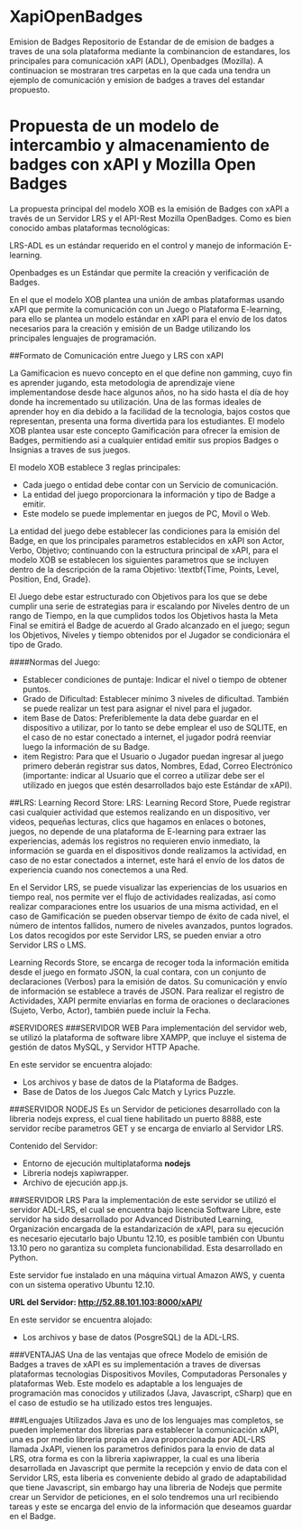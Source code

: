 ﻿# XapiOpenBadges
Emision de Badges
Repositorio de Estandar de de emision de badges a traves de una sola plataforma mediante la combinancion de estandares, los principales para comunicación xAPI (ADL), Openbadges (Mozilla). A continuacion se mostraran tres carpetas en la que cada una tendra un ejemplo de comunicación y emision de badges a traves del estandar propuesto. 

# Propuesta de un modelo de intercambio y almacenamiento de badges con xAPI y Mozilla Open Badges

La propuesta principal del modelo XOB es la emisión de Badges con xAPI a través de un Servidor LRS y el API-Rest Mozilla OpenBadges. Como es bien conocido ambas plataformas tecnológicas:

LRS-ADL es un estándar requerido en el control y manejo de información E-learning.

Openbadges es un Estándar que permite la creación y verificación de Badges. 

En el que el modelo XOB plantea una unión de ambas plataformas usando xAPI que permite la comunicación con un Juego o Plataforma E-learning, para ello se plantea un modelo estándar en xAPI para el envío de los datos necesarios para la creación y emisión de un Badge utilizando los principales lenguajes de programación.


##Formato de Comunicación entre Juego y LRS con xAPI

La Gamificacion es nuevo concepto en el que define non gamming, cuyo fin es aprender jugando, esta metodologia de aprendizaje viene implementandose desde hace algunos años, no ha sido hasta el día de hoy donde ha incrementado su utilización. Una de las formas ideales de aprender hoy en dia debido a la facilidad de la tecnologia, bajos costos que representan, presenta una forma divertida para los estudiantes. El modelo XOB plantea usar este concepto Gamificación para ofrecer la emision de Badges, permitiendo asi a cualquier entidad emitir sus propios Badges o Insignias a traves de sus juegos. 

El modelo XOB establece 3 reglas principales:

* Cada juego o entidad debe contar con un Servicio de comunicación.
* La entidad del juego proporcionara la información y tipo de Badge a emitir.
* Este modelo se puede implementar en juegos de PC, Movil o Web.


La entidad del juego debe establecer las condiciones para la emisión del Badge, en que los principales parametros establecidos en xAPI son Actor, Verbo, Objetivo; continuando con la estructura principal de xAPI, para el modelo XOB se establecen los siguientes parametros que se incluyen dentro de la descripción de la rama Objetivo: \textbf{Time, Points, Level, Position, End, Grade}. 

El Juego debe estar estructurado con Objetivos para los que se debe cumplir una serie de estrategias para ir escalando por Niveles dentro de un rango de Tiempo, en la que cumplidos todos los Objetivos hasta la Meta Final se emitirá el Badge de acuerdo al Grado alcanzado en el juego; segun los Objetivos, Niveles y tiempo obtenidos por el Jugador se condicionára el tipo de Grado. 

####Normas del Juego:
* Establecer condiciones de puntaje: Indicar el nivel o tiempo de obtener puntos.
* Grado de Dificultad: Establecer mínimo 3 niveles de dificultad. También se puede realizar un test para asignar el nivel para el jugador.
* item	Base de Datos: Preferiblemente la data debe guardar en el dispositivo a utilizar, por lo tanto se debe emplear el uso de SQLITE, en el caso de no estar conectado a internet, el jugador podrá reenviar luego la información de su Badge.
* item	Registro: Para que el Usuario o Jugador puedan ingresar al juego primero deberán registrar sus datos, Nombres, Edad, Correo Electrónico (importante: indicar al Usuario que el correo a utilizar debe ser el utilizado en juegos que estén desarrollados bajo este Estándar de xAPI).

##LRS: Learning Record Store:
LRS: Learning Record Store, Puede registrar casi cualquier actividad que estemos realizando en un dispositivo, ver videos, pequeñas lecturas, clics que hagamos en enlaces o botones, juegos, no depende de una plataforma de E-learning para extraer las experiencias, además los registros no requieren envío inmediato, la información se guarda en el dispositivos donde realizamos la actividad, en caso de no estar conectados a internet, este hará el envío de los datos de experiencia cuando nos conectemos a una Red.

En el Servidor LRS, se puede visualizar las experiencias de los usuarios en tiempo real, nos permite ver el flujo de actividades realizadas, así como realizar comparaciones entre los usuarios de una misma actividad, en el caso de Gamificación se pueden observar tiempo de éxito de cada nivel, el número de intentos fallidos, numero de niveles avanzados, puntos logrados. Los datos recogidos por este Servidor LRS, se pueden enviar a otro Servidor LRS o LMS.

Learning Records Store, se encarga de recoger toda la información emitida desde el juego en formato JSON, la cual contara, con un conjunto de declaraciones (Verbos) para la emisión de datos. Su comunicación y envío de información se establece a través de JSON. Para realizar el registro de Actividades, XAPI permite enviarlas en forma de oraciones o declaraciones (Sujeto, Verbo, Actor), también puede incluir la Fecha.


#SERVIDORES
###SERVIDOR WEB
Para implementación del servidor web, se utilizó la plataforma de software
libre XAMPP, que incluye el sistema de gestión de datos MySQL, y
Servidor HTTP Apache.

En este servidor se encuentra alojado:
* Los archivos y base de datos de la Plataforma de Badges.
* Base de Datos de los Juegos Calc Match y Lyrics Puzzle.

###SERVIDOR NODEJS
Es un Servidor de peticiones desarrollado con la libreria nodejs express, el cual tiene habilitado un puerto 8888, este servidor recibe parametros GET y se encarga de enviarlo al Servidor LRS.

Contenido del Servidor:
* Entorno de ejecución multiplataforma **nodejs**
* Libreria nodejs xapiwrapper.
* Archivo de ejecución app.js.


###SERVIDOR LRS
Para la implementación de este servidor se utilizó el servidor ADL-LRS, el cual se encuentra bajo licencia Software Libre, este servidor ha sido desarrollado por Advanced Distributed Learning, Organización encargada de la estandarización de xAPI, para su ejecución es necesario ejecutarlo bajo Ubuntu 12.10, es posible también con Ubuntu 13.10 pero no garantiza su completa funcionabilidad. Esta desarrollado en Python.

Este servidor fue instalado en una máquina virtual Amazon AWS, y cuenta con un sistema operativo Ubuntu 12.10.

**URL del Servidor: http://52.88.101.103:8000/xAPI/**

En este servidor se encuentra alojado:
* Los archivos y base de datos (PosgreSQL) de la ADL-LRS.

###VENTAJAS
Una de las ventajas que ofrece Modelo de emisión de Badges a traves de xAPI es su implementación a traves de diversas plataformas tecnologias Dispositivos Moviles, Computadoras Personales y plataformas Web. Este modelo es adaptable a los lenguajes de programación mas conocidos y utilizados (Java, Javascript, cSharp) que en el caso de estudio se ha utilizado estos tres lenguajes.

###Lenguajes Utilizados
 Java es uno de los lenguajes mas completos, se pueden implementar dos librerias para establecer la comunicación xAPI, una es por medio libreria propia en Java proporcionada por ADL-LRS llamada JxAPI, vienen los parametros definidos para la envio de data al LRS, otra forma es con la libreria xapiwrapper, la cual es una liberia desarrollada en Javascript que permite la recepción y envio de data con el Servidor LRS, esta liberia es conveniente debido al grado de adaptabilidad que tiene Javascript, sin embargo hay una libreria de Nodejs que permite crear un Servidor de peticiones, en el solo tendremos una url recibiendo tareas y este se encarga del envio de la información que deseamos guardar en el Badge.

